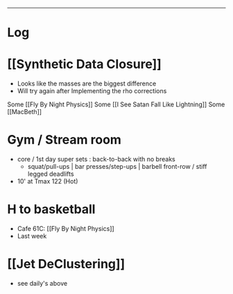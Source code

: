 

---

# Log

# [[Synthetic Data Closure]]
- Looks like the masses are the biggest difference 
- Will try again after Implementing the rho corrections


Some [[Fly By Night Physics]]
Some [[I See Satan Fall Like Lightning]]
Some [[MacBeth]]

# Gym / Stream room
- core / 1st day super sets : back-to-back with no breaks
	- squat/pull-ups | bar presses/step-ups | barbell front-row / stiff legged deadlifts
- 10' at Tmax 122 (Hot)

# H to basketball
- Cafe 61C: [[Fly By Night Physics]]
- Last week

# [[Jet DeClustering]]
 - see daily's above